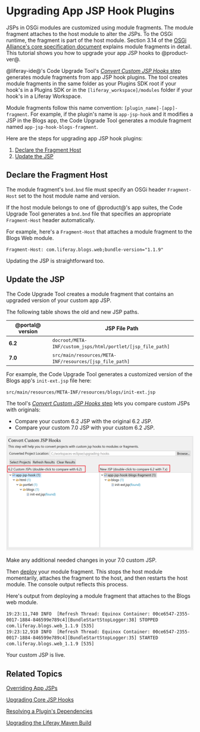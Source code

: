 # Upgrading App JSP Hook Plugins [](id=upgrading-app-jsp-hook-plugins)

JSPs in OSGi modules are customized using module fragments. The module fragment
attaches to the host module to alter the JSPs. To the OSGi runtime, the
fragment is part of the host module. Section 3.14 of the [OSGi Alliance's core
specification document](https://www.osgi.org/developer/downloads/release-6/)
explains module fragments in detail. This tutorial shows you how to upgrade your
app JSP hooks to @product-ver@.

@liferay-ide@'s Code Upgrade Tool's
[*Convert Custom JSP Hooks* step](/develop/tutorials/-/knowledge_base/7-0/adapting-to-liferay-7s-api-with-the-code-upgrade-tool)
generates module fragments from app JSP hook plugins. The tool creates module
fragments in the same folder as your Plugins SDK root if your hook's in a
Plugins SDK or in the `[liferay_workspace]/modules` folder if your hook's in a
Liferay Workspace.

Module fragments follow this name convention: `[plugin_name]-[app]-fragment`.
For example, if the plugin's name is `app-jsp-hook` and it modifies a JSP in the
Blogs app, the Code Upgrade Tool generates a module fragment named
`app-jsp-hook-blogs-fragment`.

Here are the steps for upgrading app JSP hook plugins:

1.  [Declare the Fragment Host](#declare-the-fragment-host)
2.  [Update the JSP](update-the-jsp)

## Declare the Fragment Host [](id=declare-the-fragment-host)

The module fragment's `bnd.bnd` file must specify an OSGi header `Fragment-Host`
set to the host module name and version. 

If the host module belongs to one of @product@'s app suites, the Code Upgrade
Tool generates a `bnd.bnd` file that specifies an appropriate `Fragment-Host`
header automatically. 

For example, here's a `Fragment-Host` that attaches a module fragment to the
Blogs Web module. 

    Fragment-Host: com.liferay.blogs.web;bundle-version="1.1.9"

Updating the JSP is straightforward too. 

## Update the JSP [](id=update-the-jsp)

The Code Upgrade Tool creates a module fragment that contains an upgraded
version of your custom app JSP. 

The following table shows the old and new JSP paths.

@portal@ version | JSP File Path |
-------------|------|
**6.2** | `docroot/META-INF/custom_jsps/html/portlet/[jsp_file_path]`
**7.0** | `src/main/resources/META-INF/resources/[jsp_file_path]`

For example, the Code Upgrade Tool generates a customized version of the Blogs
app's `init-ext.jsp` file here:

    src/main/resources/META-INF/resources/blogs/init-ext.jsp

The tool's [*Convert Custom JSP Hooks*
step](/develop/tutorials/-/knowledge_base/7-0/adapting-to-liferay-7s-api-with-the-code-upgrade-tool)
lets you compare custom JSPs with originals:

- Compare your custom 6.2 JSP with the original 6.2 JSP.
- Compare your custom 7.0 JSP with your custom 6.2 JSP.

![Figure x: The Code Upgrade Tools lets you compare custom JSPs with originals.](../../../../images/upgrading-app-jsp-hook-convert-custom-jsp-hook.png)

Make any additional needed changes in your 7.0 custom JSP.

Then
[deploy](/develop/tutorials/-/knowledge_base/7-0/starting-module-development#building-and-deploying-a-module)
your module fragment. This stops the host module momentarily, attaches the
fragment to the host, and then restarts the host module. The console output
reflects this process. 

Here's output from deploying a module fragment that attaches to the Blogs web
module.

    19:23:11,740 INFO  [Refresh Thread: Equinox Container: 00ce6547-2355-0017-1884-846599e789c4][BundleStartStopLogger:38] STOPPED com.liferay.blogs.web_1.1.9 [535]
    19:23:12,910 INFO  [Refresh Thread: Equinox Container: 00ce6547-2355-0017-1884-846599e789c4][BundleStartStopLogger:35] STARTED com.liferay.blogs.web_1.1.9 [535]

Your custom JSP is live.

## Related Topics [](id=related-topics)

[Overriding App JSPs](/develop/tutorials/-/knowledge_base/7-0/overriding-a-modules-jsps)

[Upgrading Core JSP Hooks](/develop/tutorials/-/knowledge_base/7-0/upgrading-core-jsp-hooks)

[Resolving a Plugin's Dependencies](/develop/tutorials/-/knowledge_base/7-0/resolving-a-plugins-dependencies)

[Upgrading the Liferay Maven Build](/develop/tutorials/-/knowledge_base/7-0/upgrading-the-liferay-maven-build)
